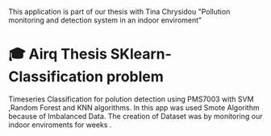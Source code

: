 This application is part of our thesis with Tina Chrysidou "Pollution monitoring and detection system in an indoor enviroment"
# 🎓 Airq Thesis SKlearn-Classification problem
Timeseries Classification for polution detection using PMS7003 with SVM ,Random Forest and KNN algorithms.
In this app was used Smote Algorithm because of Imbalanced Data.
The creation of Dataset was by monitoring our indoor enviroments for weeks .




